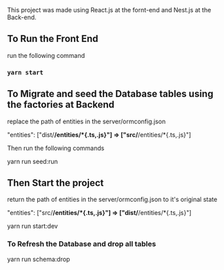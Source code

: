 This project was made using React.js at the fornt-end and Nest.js at the Back-end.

## To Run the Front End

run the following command

### `yarn start`

## To Migrate and seed the Database tables using the factories at Backend

replace the path of entities in the server/ormconfig.json<br />

"entities": ["dist/**/entities/*{.ts,.js}"] => ["src/**/entities/*{.ts,.js}"]<br />

Then run the following commands

yarn run seed:run

## Then Start the project

return the path of entities in the server/ormconfig.json to it's original state<br />

"entities": ["src/**/entities/*{.ts,.js}"] => ["dist/**/entities/*{.ts,.js}"]<br />

yarn run start:dev

### To Refresh the Database and drop all tables

yarn run schema:drop

